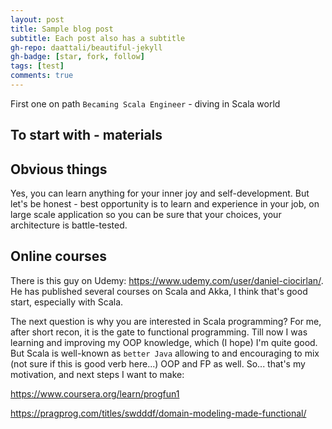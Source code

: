 ```yaml
---
layout: post
title: Sample blog post
subtitle: Each post also has a subtitle
gh-repo: daattali/beautiful-jekyll
gh-badge: [star, fork, follow]
tags: [test]
comments: true
---
```


First one on path `Becaming Scala Engineer` - diving in Scala world

## To start with - materials

## Obvious things
Yes, you can learn anything for your inner joy and self-development. But let's be honest - best opportunity is to learn and experience in your job, on large scale application so you can be sure that your choices, your architecture is battle-tested.

## Online courses
There is this guy on Udemy: https://www.udemy.com/user/daniel-ciocirlan/. He has published several courses on Scala and Akka, I think that's good start, especially with Scala.

The next question is why you are interested in Scala programming? For me, after short recon, it is the gate to functional programming. Till now I was learning and improving my OOP knowledge, which (I hope) I'm quite good. But Scala is well-known as `better Java` allowing to and encouraging to mix (not sure if this is good verb here...) OOP and FP as well. So... that's my motivation, and next steps I want to make:

https://www.coursera.org/learn/progfun1

https://pragprog.com/titles/swdddf/domain-modeling-made-functional/
